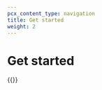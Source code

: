 ```yaml
---
pcx_content_type: navigation
title: Get started
weight: 2
---
```


# Get started

{{<directory-listing>}}
